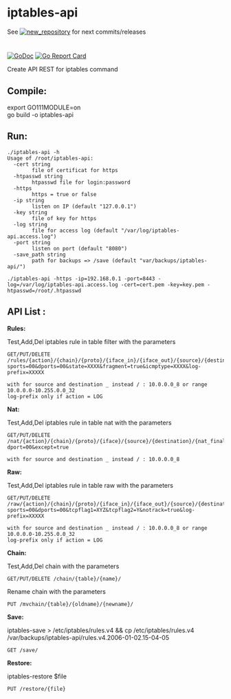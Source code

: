 # iptables-api


See [![new_repository](https://img.shields.io/badge/github-jeremmfr%2Fiptables--api-critical)](https://github.com/jeremmfr/iptables-api) for next commits/releases

#
[![GoDoc](https://godoc.org/github.com/jeremmfr/iptables-api?status.svg)](https://godoc.org/github.com/jeremmfr/iptables-api) [![Go Report Card](https://goreportcard.com/badge/github.com/jeremmfr/iptables-api)](https://goreportcard.com/report/github.com/jeremmfr/iptables-api)

Create API REST for iptables command

Compile:
--------
export GO111MODULE=on  
go build -o iptables-api

Run:
----
    ./iptables-api -h
	Usage of /root/iptables-api:
	  -cert string
	        file of certificat for https
	  -htpasswd string
	        htpasswd file for login:password
	  -https
	        https = true or false
	  -ip string
	        listen on IP (default "127.0.0.1")
	  -key string
	        file of key for https
	  -log string
	        file for access log (default "/var/log/iptables-api.access.log")
	  -port string
	        listen on port (default "8080")
	  -save_path string
			path for backups => /save (default "var/backups/iptables-api/")

    ./iptables-api -https -ip=192.168.0.1 -port=8443 -log=/var/log/iptables-api.access.log -cert=cert.pem -key=key.pem -htpasswd=/root/.htpasswd

API List :
---------

**Rules:**

Test,Add,Del iptables rule in table filter with the parameters

	GET/PUT/DELETE /rules/{action}/{chain}/{proto}/{iface_in}/{iface_out}/{source}/{destination}/?sports=00&dports=00&state=XXXX&fragment=true&icmptype=XXXX&log-prefix=XXXXX

	with for source and destination _ instead / : 10.0.0.0_8 or range 10.0.0.0-10.255.0.0_32
	log-prefix only if action = LOG

**Nat:**

Test,Add,Del iptables rule in table nat with the parameters

	GET/PUT/DELETE /nat/{action}/{chain}/{proto}/{iface}/{source}/{destination}/{nat_final}/?dport=00&except=true

	with for source and destination _ instead / : 10.0.0.0_8

**Raw:**

Test,Add,Del iptables rule in table raw with the parameters

	GET/PUT/DELETE /raw/{action}/{chain}/{proto}/{iface_in}/{iface_out}/{source}/{destination}/?sports=00&dports=00&tcpflag1=XYZ&tcpflag2=Y&notrack=true&log-prefix=XXXXX

	with for source and destination _ instead / : 10.0.0.0_8 or range 10.0.0.0-10.255.0.0_32
	log-prefix only if action = LOG

**Chain:**

Test,Add,Del chain with the parameters

	GET/PUT/DELETE /chain/{table}/{name}/

Rename chain with the parameters

	PUT /mvchain/{table}/{oldname}/{newname}/

**Save:**

iptables-save > /etc/iptables/rules.v4 && cp /etc/iptables/rules.v4 /var/backups/iptables-api/rules.v4.2006-01-02.15-04-05

	GET /save/

**Restore:**

iptables-restore $file

	PUT /restore/{file}
